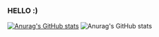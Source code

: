 ### HELLO :)
 
[![Anurag's GitHub stats](https://github-readme-stats.vercel.app/api/top-langs/?username=mrVazguen)](https://github.com/mrVazguen/github-readme-stats)
![Anurag's GitHub stats](https://github-readme-stats.vercel.app/api?username=mrVazguen&show_icons=true&theme=radical)
